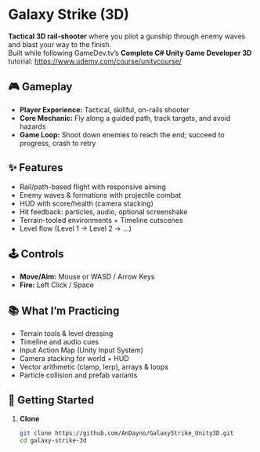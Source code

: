 # Galaxy Strike (3D)

**Tactical 3D rail-shooter** where you pilot a gunship through enemy waves and blast your way to the finish.  
Built while following GameDev.tv’s **Complete C# Unity Game Developer 3D** tutorial: https://www.udemy.com/course/unitycourse/

## 🎮 Gameplay
- **Player Experience:** Tactical, skillful, on-rails shooter  
- **Core Mechanic:** Fly along a guided path, track targets, and avoid hazards  
- **Game Loop:** Shoot down enemies to reach the end; succeed to progress, crash to retry

## ✨ Features
- Rail/path-based flight with responsive aiming
- Enemy waves & formations with projectile combat
- HUD with score/health (camera stacking)
- Hit feedback: particles, audio, optional screenshake
- Terrain-tooled environments + Timeline cutscenes
- Level flow (Level 1 → Level 2 → …)

## 🕹️ Controls
- **Move/Aim:** Mouse or WASD / Arrow Keys  
- **Fire:** Left Click / Space  

## 📚 What I’m Practicing
- Terrain tools & level dressing  
- Timeline and audio cues  
- Input Action Map (Unity Input System)  
- Camera stacking for world + HUD  
- Vector arithmetic (clamp, lerp), arrays & loops  
- Particle collision and prefab variants

## 🚀 Getting Started
1. **Clone**
   ```bash
   git clone https://github.com/AnDayno/GalaxyStrike_Unity3D.git
   cd galaxy-strike-3d
